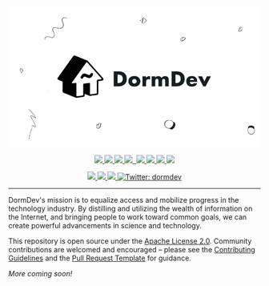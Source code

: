 <!-- Banner Image -->

<p align="center">
<a href="https://dormdev.com"><img src="./public/assets/header.png" width="500" alt="DormDev header"></a>
</p>

<p align="center">
  <a aria-label="Deployed on Vercel/Zeit" href="https://vercel.com/docs/v2/git-integrations/vercel-for-github">
    <img src="https://img.shields.io/badge/deployed-success.svg?style=flat-square&logo=ZEIT&labelColor=000000&logoWidth=20">
  </a>
  <a aria-label="CircleCI" href="https://circleci.com/gh/dormdev/dormdev/tree/master">
    <img src="https://img.shields.io/circleci/build/github/dormdev/dormdev/master?style=flat-square">
  </a>
  <a aria-label="Uptime status" href="https://status.dormdev.com">
    <img src="https://img.shields.io/uptimerobot/ratio/m784086893-5f638a54e5248faf8e7ec23d?style=flat-square">
  </a>
  <a aria-label="PRs Welcome" href="./.github/PULL_REQUEST_TEMPLATE.md">
    <img src="https://img.shields.io/badge/PRs-welcome-brightgreen.svg?style=flat-square">
  </a>
  <a aria-label="Built with Next.js" href="https://github.com/zeit/next.js">
    <img alt="" src="https://img.shields.io/github/package-json/dependency-version/dormdev/dormdev/next?style=flat-square&logo=Next.js&labelColor=000000&logoWidth=20">
  </a>
  <a aria-label="Node.js Version" href="https://github.com/nodejs/node">
    <img src="https://img.shields.io/badge/node-12.x-blue?style=flat-square">
  </a>
  <a aria-label="DormDev Version" href="./package.json#L3">
    <img src="https://img.shields.io/github/package-json/v/dormdev/dormdev?style=flat-square">
  </a>
  <a aria-label="DormDev contributors" href="https://github.com/dormdev/dormdev/graphs/contributors">
    <img src="https://img.shields.io/github/contributors/dormdev/dormdev?color=blue&style=flat-square">
  </a>
  <a aria-label="License: Apache 2.0" href="./LICENSE">
    <img src="https://img.shields.io/badge/License-Apache%202.0-lightgrey.svg?style=flat-square">
  </a>
</p>

<p align="center">
  <a aria-label="Join the community on Spectrum" href="https://spectrum.chat/dormdev" target="_blank">
    <img src="https://img.shields.io/badge/join%20the%20community-on%20spectrum-blue.svg?style=flat-square&colorB=3818E5">
  </a>
  <a aria-label="Join DormDev Facebook group" href="https://www.facebook.com/groups/dormdev" target="_blank">
    <img src="https://img.shields.io/badge/join%20the%20group-on%20facebook-blue.svg?style=flat-square&colorB=1778F2">
  </a>
  <a aria-label="Join r/dormdev on Reddit" href="https://www.reddit.com/r/DormDev" target="_blank">
    <img src="https://img.shields.io/reddit/subreddit-subscribers/dormdev?style=flat-square&label=join%20r/dormdev&logo=REDDIT&logoColor=FFFFFF&labelColor=FF5700&logoWidth=15&color=lightgray">
  </a>
  <a aria-label="Follow @dormdev on Twitter" href="https://twitter.com/intent/follow?screen_name=dormdev" target="_blank">
    <img  alt="Twitter: dormdev" src="https://img.shields.io/twitter/follow/dormdev.svg?style=flat-square&label=follow%20dormdev&logo=TWITTER&logoColor=FFFFFF&labelColor=00aced&logoWidth=15&color=lightgray" />
  </a>
</p>

---

DormDev's mission is to equalize access and mobilize progress in the technology industry. By distilling and utilizing the wealth of information on the Internet, and bringing people to work toward common goals, we can create powerful advancements in science and technology.

This repository is open source under the [Apache License 2.0](./LICENSE). Community contributions are welcomed and encouraged – please see the [Contributing Guidelines](./CONTRIBUTING.md) and the [Pull Request Template](./.github/PULL_REQUEST_TEMPLATE.md) for guidance.

_More coming soon!_
